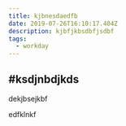 ```yaml
---
title: kjbnesdaedfb
date: 2019-07-26T16:10:17.404Z
description: kjbfjkbsdbfjsdbf
tags:
  - workday
---
```

## #ksdjnbdjkds

dekjbsejkbf

edfklnkf
